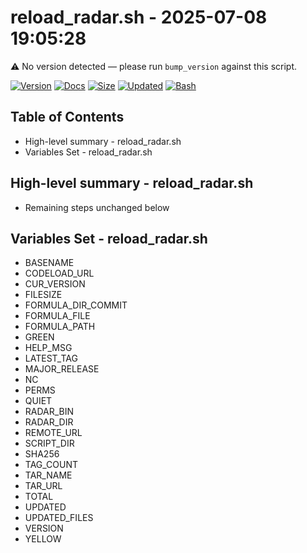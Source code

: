# reload_radar.sh - 2025-07-08 19:05:28

⚠️ No version detected — please run `bump_version` against this script.

[![Version](https://img.shields.io/badge/version-0.0.0-purple.svg)](./reload_radar.sh)
[![Docs](https://img.shields.io/badge/docs-generated-orange.svg)](./docs/reload_radar.md)
[![Size](https://img.shields.io/badge/size-7.8KB-yellow)](./reload_radar.sh)
[![Updated](https://img.shields.io/badge/updated-2025--07--08-blue)](./reload_radar.sh)
[![Bash](https://img.shields.io/badge/bash-5--2--21-red)](https://www.gnu.org/software/bash/)

## Table of Contents
- High-level summary - reload_radar.sh
- Variables Set - reload_radar.sh

## High-level summary - reload_radar.sh
- Remaining steps unchanged below

## Variables Set - reload_radar.sh
- BASENAME
- CODELOAD_URL
- CUR_VERSION
- FILESIZE
- FORMULA_DIR_COMMIT
- FORMULA_FILE
- FORMULA_PATH
- GREEN
- HELP_MSG
- LATEST_TAG
- MAJOR_RELEASE
- NC
- PERMS
- QUIET
- RADAR_BIN
- RADAR_DIR
- REMOTE_URL
- SCRIPT_DIR
- SHA256
- TAG_COUNT
- TAR_NAME
- TAR_URL
- TOTAL
- UPDATED
- UPDATED_FILES
- VERSION
- YELLOW
